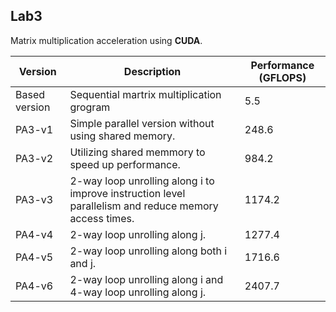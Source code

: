 ## Lab3

Matrix multiplication acceleration using **CUDA**.

| Version       | Description                                                                                           | Performance (GFLOPS) |
| ------------- | ----------------------------------------------------------------------------------------------------- | -------------------- |
| Based version | Sequential martrix multiplication grogram                                                             | 5.5                  |
| PA3-v1        | Simple parallel version without using shared memory.                                                  | 248.6                |
| PA3-v2        | Utilizing shared memmory to speed up performance.                                                     | 984.2                |
| PA3-v3        | 2-way loop unrolling along i to improve instruction level parallelism and reduce memory access times. | 1174.2               |
| PA4-v4        | 2-way loop unrolling along j.                                                                         | 1277.4               |
| PA4-v5        | 2-way loop unrolling along both i and j.                                                              | 1716.6               |
| PA4-v6        | 2-way loop unrolling along i and 4-way loop unrolling along j.                                        | 2407.7               |
